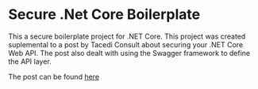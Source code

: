 # Secure .Net Core Boilerplate
This a secure boilerplate project for .NET Core. This project was created suplemental to a post by Tacedi Consult about securing your .NET Core Web API. The post also dealt with using the Swagger framework to define the API layer.

The post can be found [here](https://tacedi.wordpress.com/)
